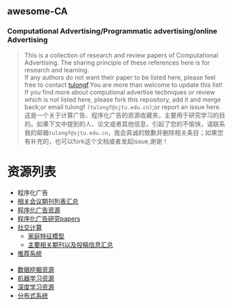 ## awesome-CA<br>
### Computational Advertising/Programmatic advertising/online Advertising
> This is a collection of research and review papers of Computational Advertising. The sharing principle of these references here is for research and learning.<br>
If any authors do not want their paper to be listed here, please feel free to contact [tulongf](https://github.com/Tulongf/).You are more than welcome to update this list! If you find more about computional advertise techniques or review which is not listed here, please fork this repository, add it and merge back;or email tulongf `(tulongf@sjtu.edu.cn)`;or report an issue here.<br> 
>这是一个关于计算广告、程序化广告的资源收藏夹，主要用于研究学习的目的。如果下文中提到的人、论文或者其他信息，引起了您的不愉快，请联系我的邮箱`tulongf@sjtu.edu.cn`，我会真诚的致歉并删除相关条目；如果您有补充的，也可以fork这个文档或者发起issue,谢谢！<br> 

# 资源列表
 * 程序化广告
  * [相关会议期刊列表汇总](https://github.com/Tulongf/awesome-CA/blob/master/jclist.md)
  * [程序化广告资源](https://github.com/Tulongf/awesome-CA/blob/master/ca.md)<br> 
  * [程序化广告研究papers](https://github.com/Tulongf/awesome-CA/blob/master/paper/paper.md)<br>
  * [社交计算](https://github.com/Tulongf/awesome-CA/blob/master/sc.md)<br> 
     * [家庭特征模型](https://github.com/Tulongf/my-awesome-CA/blob/master/fgd.md)<br>
     * [主要相关期刊以及投稿信息汇总](https://github.com/Tulongf/my-awesome-CA/blob/master/jclist.md)<br>
  * [推荐系统](https://github.com/Tulongf/awsome-Rec)<br>  
 * [数据挖掘资源](https://github.com/Tulongf/awesome-CA/blob/master/dm/dm.md)<br>
 * [机器学习资源](https://github.com/Tulongf/awesome-CA/blob/master/ml/ml.md)<br>
 * [深度学习资源](https://github.com/Tulongf/awesome-CA/blob/master/dm/dm.md)<br>
 * [分布式系统](https://github.com/Tulongf/awesome-CA/blob/master/ds/ds.md)<br>

